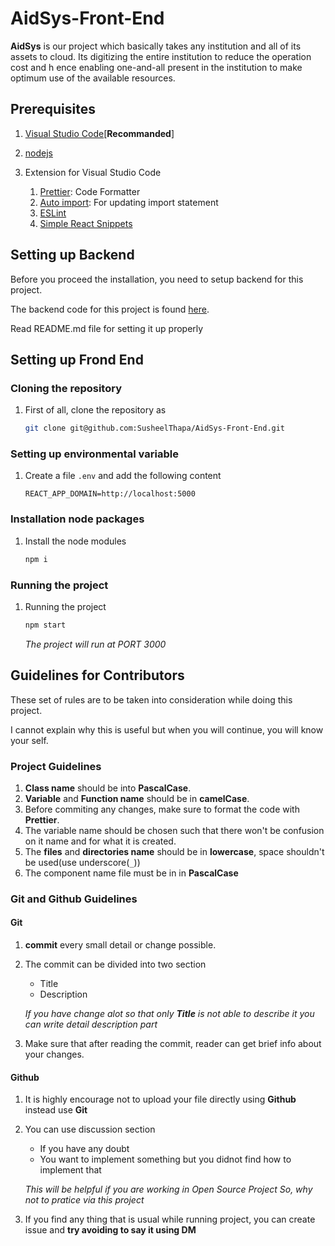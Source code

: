 # AidSys-Front-End

**AidSys** is our project which basically takes any institution and all of its assets to cloud.
Its digitizing the entire institution to reduce the operation cost and h
ence enabling one-and-all present in the institution to make optimum use of the available resources.

## Prerequisites

1. [Visual Studio Code](https://code.visualstudio.com)[**Recommanded**]
2. [nodejs](https://nodejs.org/en/)

3. Extension for Visual Studio Code

   1. [Prettier](https://marketplace.visualstudio.com/items?itemName=esbenp.prettier-vscode): Code Formatter
   2. [Auto import](https://marketplace.visualstudio.com/items?itemName=steoates.autoimport): For updating import statement
   3. [ESLint](https://marketplace.visualstudio.com/items?itemName=dbaeumer.vscode-eslint)
   4. [Simple React Snippets](https://marketplace.visualstudio.com/items?itemName=burkeholland.simple-react-snippets)

## Setting up Backend

Before you proceed the installation, you need to setup backend for this project.

The backend code for this project is found [here](https://github.com/SusheelThapa/AidSys-Back-End).

Read README.md file for setting it up properly

## Setting up Frond End

### Cloning the repository

1. First of all, clone the repository as
   ```sh
   git clone git@github.com:SusheelThapa/AidSys-Front-End.git
   ```

### Setting up environmental variable

1. Create a file `.env` and add the following content

   ```env
   REACT_APP_DOMAIN=http://localhost:5000
   ```

### Installation node packages

1. Install the node modules

   ```sh
   npm i
   ```

### Running the project

1. Running the project

   ```sh
   npm start
   ```

   _The project will run at PORT 3000_

## Guidelines for Contributors

These set of rules are to be taken into consideration while doing this project.

I cannot explain why this is useful but when you will continue, you will know your self.

### Project Guidelines

1. **Class name** should be into **PascalCase**.
2. **Variable** and **Function name** should be in **camelCase**.
3. Before commiting any changes, make sure to format the code with **Prettier**.
4. The variable name should be chosen such that there won't be confusion on it name and for what it is created.
5. The **files** and **directories name** should be in **lowercase**, space shouldn't be used(use underscore(`_`))
6. The component name file must be in in **PascalCase**

### Git and Github Guidelines

#### Git

1. **commit** every small detail or change possible.
2. The commit can be divided into two section

   - Title
   - Description

   _If you have change alot so that only **Title** is not able to describe it
   you can write detail description part_

3. Make sure that after reading the commit, reader can get brief info about your changes.

#### Github

1. It is highly encourage not to upload your file directly using **Github** instead use **Git**
2. You can use discussion section

   - If you have any doubt
   - You want to implement something but you didnot find how to implement that

   _This will be helpful if you are working in Open Source Project
   So, why not to pratice via this project_

3. If you find any thing that is usual while running project, you can create issue and **try avoiding to say it using DM**
